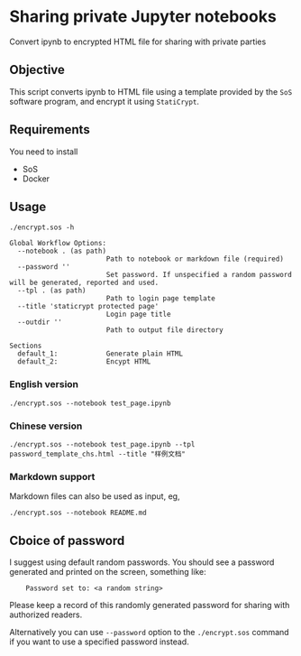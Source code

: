 # Sharing private Jupyter notebooks

Convert ipynb to encrypted HTML file for sharing with private parties

## Objective

This script converts ipynb to HTML file using a template provided by the `SoS` software program,
and encrypt it using `StatiCrypt`.

## Requirements

You need to install

- SoS
- Docker

## Usage

```
./encrypt.sos -h

Global Workflow Options:
  --notebook . (as path)
                        Path to notebook or markdown file (required)
  --password ''
                        Set password. If unspecified a random password will be generated, reported and used.
  --tpl . (as path)
                        Path to login page template
  --title 'staticrypt protected page'
                        Login page title
  --outdir ''
                        Path to output file directory

Sections
  default_1:            Generate plain HTML
  default_2:            Encypt HTML
```

### English version

```
./encrypt.sos --notebook test_page.ipynb
```

### Chinese version

```
./encrypt.sos --notebook test_page.ipynb --tpl password_template_chs.html --title "样例文档"
```

### Markdown support

Markdown files can also be used as input, eg,

```
./encrypt.sos --notebook README.md
```

## Cboice of password

I suggest using default random passwords. You should see a password generated and printed on the screen, something like:

```
	Password set to: <a random string>
```

Please keep a record of this randomly generated password for sharing with authorized readers.

Alternatively you can use `--password` option to the `./encrypt.sos` command if you want to use a specified password instead.
